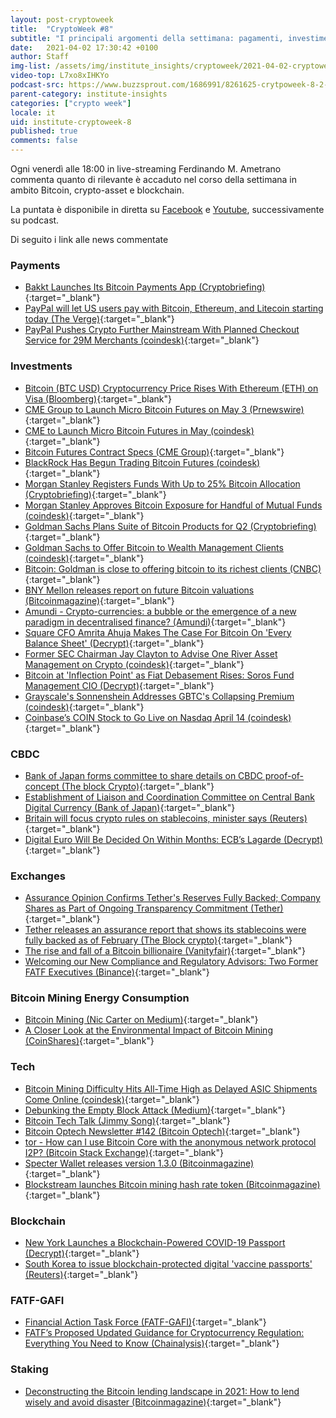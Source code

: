 ```yaml
---
layout: post-cryptoweek
title:  "CryptoWeek #8"
subtitle: "I principali argomenti della settimana: pagamenti, investimenti, cbdc, borse di cambio, sostenibilità ambientale"
date:   2021-04-02 17:30:42 +0100
author: Staff
img-list: /assets/img/institute_insights/cryptoweek/2021-04-02-cryptoweek-thumb.jpg
video-top: L7xo8xIHKYo
podcast-src: https://www.buzzsprout.com/1686991/8261625-crytpoweek-8-2-aprile-2021.js?container_id=buzzsprout-player-8261625&player=small
parent-category: institute-insights
categories: ["crypto week"]
locale: it
uid: institute-cryptoweek-8
published: true
comments: false
---
```

Ogni venerdì alle 18:00 in live-streaming Ferdinando M. Ametrano commenta quanto di rilevante è accaduto nel corso della settimana in ambito Bitcoin, crypto-asset e blockchain.

La puntata è disponibile in diretta su [Facebook](https://fb.watch/5UiWuVF87h/) e [Youtube](https://www.youtube.com/watch?v=L7xo8xIHKYo), successivamente su podcast.

Di seguito i link alle news commentate

### Payments

- [Bakkt Launches Its Bitcoin Payments App (Cryptobriefing)](https://cryptobriefing.com/bakkt-launches-its-bitcoin-payments-app/){:target="_blank"}
- [PayPal will let US users pay with Bitcoin, Ethereum, and Litecoin starting today (The Verge)](https://www.theverge.com/2021/3/30/22357246/paypal-buy-with-bitcoin-litecoin-ethereum-crypto-checkout){:target="_blank"}
- [PayPal Pushes Crypto Further Mainstream With Planned Checkout Service for 29M Merchants (coindesk)](https://www.coindesk.com/paypal-to-start-letting-us-customers-to-use-their-crypto-at-checkout-report){:target="_blank"}

### Investments

- [Bitcoin (BTC USD) Cryptocurrency Price Rises With Ethereum (ETH) on Visa (Bloomberg)](https://www.bloomberg.com/news/articles/2021-03-29/visa-using-stablecoin-to-settle-transactions-in-lure-to-fintechs){:target="_blank"}
- [CME Group to Launch Micro Bitcoin Futures on May 3 (Prnewswire)](https://www.prnewswire.com/news-releases/cme-group-to-launch-micro-bitcoin-futures-on-may-3-301258262.html){:target="_blank"}
- [CME to Launch Micro Bitcoin Futures in May (coindesk)](https://www.coindesk.com/cme-announces-launch-of-micro-bitcoin-futures-in-may){:target="_blank"}
- [Bitcoin Futures Contract Specs (CME Group)](https://www.cmegroup.com/trading/equity-index/us-index/bitcoin_contract_specifications.html){:target="_blank"}
- [BlackRock Has Begun Trading Bitcoin Futures (coindesk)](https://www.coindesk.com/blackrock-has-begun-trading-bitcoin-futures){:target="_blank"}
- [Morgan Stanley Registers Funds With Up to 25% Bitcoin Allocation (Cryptobriefing)](https://cryptobriefing.com/morgan-stanley-registers-funds-25-bitcoin-allocation/){:target="_blank"}
- [Morgan Stanley Approves Bitcoin Exposure for Handful of Mutual Funds (coindesk)](https://www.coindesk.com/morgan-stanley-approves-bitcoin-exposure-for-handful-of-mutual-funds){:target="_blank"}
- [Goldman Sachs Plans Suite of Bitcoin Products for Q2 (Cryptobriefing)](https://cryptobriefing.com/goldman-sachs-plans-suite-bitcoin-products-q2/){:target="_blank"}
- [Goldman Sachs to Offer Bitcoin to Wealth Management Clients (coindesk)](https://www.coindesk.com/goldman-sachs-to-offer-bitcoin-to-wealth-management-clients){:target="_blank"}
- [Bitcoin: Goldman is close to offering bitcoin to its richest clients (CNBC)](https://www.cnbc.com/2021/03/31/bitcoin-goldman-is-close-to-offering-bitcoin-to-its-richest-clients.html){:target="_blank"}
- [BNY Mellon releases report on future Bitcoin valuations (Bitcoinmagazine)](https://bitcoinmagazine.com/markets/bny-mellon-releases-report-on-future-bitcoin-valuations){:target="_blank"}
- [Amundi - Crypto-currencies: a bubble or the emergence of a new paradigm in decentralised finance? (Amundi)](https://research-center.amundi.com/article/crypto-currencies-bubble-or-emergence-new-paradigm-decentralised-finance){:target="_blank"}
- [Square CFO Amrita Ahuja Makes The Case For Bitcoin On 'Every Balance Sheet' (Decrypt)](https://decrypt.co/63192/square-cfo-amrita-ahuja-makes-the-case-for-bitcoin-on-every-balance-sheet){:target="_blank"}
- [Former SEC Chairman Jay Clayton to Advise One River Asset Management on Crypto (coindesk)](https://www.coindesk.com/former-sec-chairman-jay-clayton-to-advise-one-river-asset-management-on-crypto){:target="_blank"}
- [Bitcoin at 'Inflection Point' as Fiat Debasement Rises: Soros Fund Management CIO (Decrypt)](https://decrypt.co/62981/bitcoin-inflection-point-soros-fund-management-cio){:target="_blank"}
- [Grayscale's Sonnenshein Addresses GBTC's Collapsing Premium (coindesk)](https://www.coindesk.com/grayscale-sonnenshein-gbtc-collapsing-premium-coindesktv){:target="_blank"}
- [Coinbase’s COIN Stock to Go Live on Nasdaq April 14 (coindesk)](https://www.coindesk.com/coinbases-coin-stock-to-go-live-on-nasdaq-april-14){:target="_blank"}

### CBDC

- [Bank of Japan forms committee to share details on CBDC proof-of-concept (The block Crypto)](https://www.theblockcrypto.com/linked/99626/boj-cbdc-committee-proof-of-concept){:target="_blank"}
- [Establishment of Liaison and Coordination Committee on Central Bank Digital Currency (Bank of Japan)](https://www.boj.or.jp/en/announcements/release_2021/rel210326a.pdf){:target="_blank"}
- [Britain will focus crypto rules on stablecoins, minister says (Reuters)](https://www.reuters.com/article/us-crypto-currency-regulations/uk-to-focus-crypto-rules-on-stablecoins-says-minister-idUSKBN2BM11G){:target="_blank"}
- [Digital Euro Will Be Decided On Within Months: ECB’s Lagarde (Decrypt)](https://decrypt.co/63558/digital-euro-plans-launch-ecb-president-lagarde){:target="_blank"}

### Exchanges

- [Assurance Opinion Confirms Tether's Reserves Fully Backed; Company Shares as Part of Ongoing Transparency Commitment (Tether)](https://tether.to/assurance-opinion-mar-21/){:target="_blank"}
- [Tether releases an assurance report that shows its stablecoins were fully backed as of February (The Block crypto)](https://www.theblockcrypto.com/post/99806/tether-assurance-report-stablecoins-usdt-fully-backed){:target="_blank"}
- [The rise and fall of a Bitcoin billionaire (Vanityfair)](https://archive.vanityfair.com/article/2021/4/1/the-rise-and-fall-of-a-bitcoin-billionaire){:target="_blank"}
- [Welcoming our New Compliance and Regulatory Advisors: Two Former FATF Executives (Binance)](https://www.binance.com/en/blog/421499824684901842/Welcoming-our-New-Compliance-and-Regulatory-Advisors-Two-Former-FATF-Executives){:target="_blank"}

### Bitcoin Mining Energy Consumption

- [Bitcoin Mining (Nic Carter on Medium)](https://medium.com/@nic__carter/noahbjectivity-on-bitcoin-mining-2052226310cb){:target="_blank"}
- [A Closer Look at the Environmental Impact of Bitcoin Mining (CoinShares)](https://coinshares.com/research/closer-look-environmental-impact-of-bitcoin-mining){:target="_blank"}

### Tech

- [Bitcoin Mining Difficulty Hits All-Time High as Delayed ASIC Shipments Come Online (coindesk)](https://www.coindesk.com/bitcoin-mining-difficulty){:target="_blank"}
- [Debunking the Empty Block Attack (Medium)](https://jimmysong.medium.com/debunking-the-empty-block-attack-10513858b3f8){:target="_blank"}
- [Bitcoin Tech Talk (Jimmy Song)](https://jimmysong.substack.com/){:target="_blank"}
- [Bitcoin Optech Newsletter #142 (Bitcoin Optech)](https://bitcoinops.org/en/newsletters/2021/03/31/){:target="_blank"}
- [tor - How can I use Bitcoin Core with the anonymous network protocol I2P? (Bitcoin Stack Exchange)](https://bitcoin.stackexchange.com/questions/103402/how-can-i-use-bitcoin-core-with-the-anonymous-network-protocol-i2p){:target="_blank"}
- [Specter Wallet releases version 1.3.0 (Bitcoinmagazine)](https://bitcoinmagazine.com/technical/specter-wallet-releases-version-1-3-0){:target="_blank"}
- [Blockstream launches Bitcoin mining hash rate token (Bitcoinmagazine)](https://bitcoinmagazine.com/business/blockstream-launches-bitcoin-mining-hash-rate-token){:target="_blank"}

### Blockchain

- [New York Launches a Blockchain-Powered COVID-19 Passport (Decrypt)](https://decrypt.co/63115/new-york-launches-a-blockchain-powered-covid-19-passport){:target="_blank"}
- [South Korea to issue blockchain-protected digital 'vaccine passports' (Reuters)](https://www.reuters.com/article/us-health-coronavirus-southkorea-idUSKBN2BO43W){:target="_blank"}

### FATF-GAFI

- [Financial Action Task Force (FATF-GAFI)](https://www.fatf-gafi.org/publications/fatfrecommendations/documents/guidance-rba-virtual-assets.html){:target="_blank"}
- [FATF’s Proposed Updated Guidance for Cryptocurrency Regulation: Everything You Need to Know (Chainalysis)](https://blog.chainalysis.com/reports/fatfs-updated-guidance-march-2021){:target="_blank"}

### Staking

- [Deconstructing the Bitcoin lending landscape in 2021: How to lend wisely and avoid disaster (Bitcoinmagazine)](https://bitcoinmagazine.com/markets/deconstructing-the-bitcoin-lending-landscape-in-2021-how-to-lend-wisely-and-avoid-disaster){:target="_blank"}
